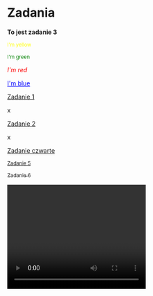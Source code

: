 <!DOCTYPE html>
<html>
<head>
<h1>Zadania</h1>
</head>
<body>
<p><b>To jest zadanie 3</b></p>
<p style="color:yellow"><small>I'm yellow</small></p>
<p style="color:green"><sub>I'm green</sub></p>
<p style="color:red"><i>I'm red </i></p>
<p style="color:blue"><ins> I'm blue</ins></p>


<p><a href="https://yoda20039.github.io/zadania/">Zadanie 1</a></p>x
<p><a href="https://yoda20039.github.io/Zadanie-2/">Zadanie 2</a></p>x
<p><a href=" Zadanie-1.io ">Zadanie czwarte</a></p>
<p><a href=" "><small>Zadanie 5</small></a></p>
<p><a href=" "><sub>Zadanie 6</sub></a></p>
  <video width="320" height="240" controls>
    <a href="Pickle Rick .mp4">PICKLE RICK!!!</a>
</body>
</html>
